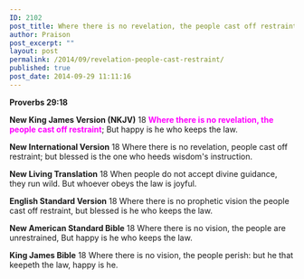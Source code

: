 ```yaml
---
ID: 2102
post_title: Where there is no revelation, the people cast off restraint
author: Praison
post_excerpt: ""
layout: post
permalink: /2014/09/revelation-people-cast-restraint/
published: true
post_date: 2014-09-29 11:11:16
---
```

<strong>Proverbs 29:18</strong>

<strong>New King James Version (NKJV)</strong>
18 <span style="color: #ff00ff;"><strong>Where there is no revelation, the people cast off restraint</strong></span>;
But happy is he who keeps the law.

<strong>New International Version</strong>
18 Where there is no revelation, people cast off restraint; but blessed is the one who heeds wisdom's instruction.

<strong>New Living Translation</strong>
18 When people do not accept divine guidance, they run wild. But whoever obeys the law is joyful.

<strong>English Standard Version</strong>
18 Where there is no prophetic vision the people cast off restraint, but blessed is he who keeps the law.

<strong>New American Standard Bible</strong>
18 Where there is no vision, the people are unrestrained, But happy is he who keeps the law.

<strong>King James Bible</strong>
18 Where there is no vision, the people perish: but he that keepeth the law, happy is he.